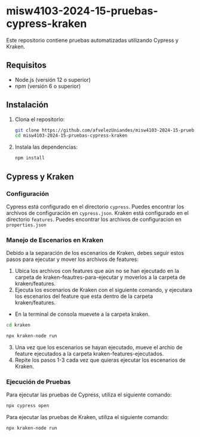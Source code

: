 # misw4103-2024-15-pruebas-cypress-kraken

Este repositorio contiene pruebas automatizadas utilizando Cypress y Kraken.

## Requisitos

- Node.js (versión 12 o superior)
- npm (versión 6 o superior)

## Instalación

1. Clona el repositorio:

   ```bash
   git clone https://github.com/afvelezUniandes/misw4103-2024-15-pruebas-cypress-kraken.git
   cd misw4103-2024-15-pruebas-cypress-kraken
   ```

2. Instala las dependencias:
   ```bash
   npm install
   ```

## Cypress y Kraken

### Configuración

Cypress está configurado en el directorio `cypress`. Puedes encontrar los archivos de configuración en `cypress.json`.
Kraken está configurado en el directorio `features`. Puedes encontrar los archivos de configuracion en `properties.json`

### Manejo de Escenarios en Kraken

Debido a la separación de los escenarios de Kraken, debes seguir estos pasos para ejecutar y mover los archivos de features:

1. Ubica los archivos con features que aún no se han ejecutado en la carpeta de kraken-feautres-para-ejecutar y moverlos a la carpeta de kraken/features.
2. Ejecuta los escenarios de Kraken con el siguiente comando, y ejecutara los escenarios del feature que esta dentro de la carpeta kraken/features.

- En la terminal de consola muevete a la carpeta kraken.

```bash
cd kraken
```

```bash
npx kraken-node run
```

3. Una vez que los escenarios se hayan ejecutado, mueve el archio de feature ejecutados a la carpeta kraken-features-ejecutados.
4. Repite los pasos 1-3 cada vez que quieras ejecutar los escenarios de Kraken.

### Ejecución de Pruebas

Para ejecutar las pruebas de Cypress, utiliza el siguiente comando:

```bash
npx cypress open
```

Para ejecutar las pruebas de Kraken, utiliza el siguiente comando:

```bash
npx kraken-node run
```
